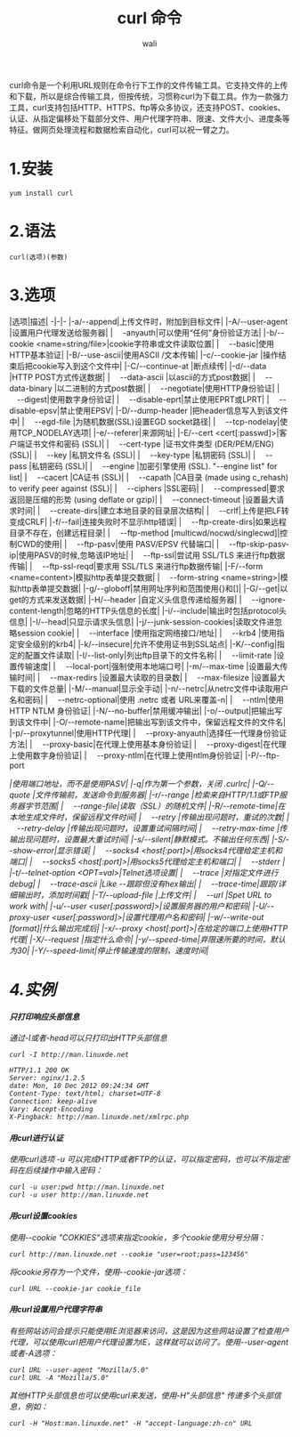 ﻿---
layout: post
title: curl 命令  #标题
tagline: linux curl命令
category: linux      #分类
author: wali    #作者
tag: linux     #标签
ghurl:        #github url
ghurl_zip:    #github zip下载
comments: true

post_nav: ["1.安装","2.语法","3.选项","4.实例"]
---

curl命令是一个利用URL规则在命令行下工作的文件传输工具。它支持文件的上传和下载，所以是综合传输工具，但按传统，习惯称curl为下载工具。作为一款强力工具，curl支持包括HTTP、HTTPS、ftp等众多协议，还支持POST、cookies、认证、从指定偏移处下载部分文件、用户代理字符串、限速、文件大小、进度条等特征。做网页处理流程和数据检索自动化，curl可以祝一臂之力。

# 1.安装
	yum install curl

# 2.语法

	curl(选项)(参数)

# 3.选项


|选项|描述|
-|-|-
|-a/--append|上传文件时，附加到目标文件|
|-A/--user-agent <string>|设置用户代理发送给服务器|
| 　-anyauth|可以使用“任何”身份验证方法|
|-b/--cookie <name=string/file>|cookie字符串或文件读取位置|
| 　--basic|使用HTTP基本验证|
|-B/--use-ascii|使用ASCII /文本传输|
|-c/--cookie-jar <file>|操作结束后把cookie写入到这个文件中|
|-C/--continue-at <offset>|断点续传|
|-d/--data <data>|HTTP POST方式传送数据|
| 　--data-ascii <data>|以ascii的方式post数据|
| 　--data-binary <data>|以二进制的方式post数据|
| 　--negotiate|使用HTTP身份验证|
| 　--digest|使用数字身份验证|
| 　--disable-eprt|禁止使用EPRT或LPRT|
| 　--disable-epsv|禁止使用EPSV|
|-D/--dump-header <file>|把header信息写入到该文件中|
| 　--egd-file <file>|为随机数据(SSL)设置EGD socket路径|
| 　--tcp-nodelay|使用TCP_NODELAY选项|
|-e/--referer|来源网址|
|-E/--cert <cert[:passwd]>|客户端证书文件和密码 (SSL)|
| 　--cert-type <type>|证书文件类型 (DER/PEM/ENG) (SSL)|
| 　--key <key>|私钥文件名 (SSL)|
| 　--key-type <type>|私钥密码 (SSL)|
| 　--pass <pass>|私钥密码 (SSL)|
| 　--engine <eng>|加密引擎使用 (SSL). "--engine list" for list|
| 　--cacert <file>|CA证书 (SSL)|
| 　--capath <directory>|CA目录 (made using c_rehash) to verify peer against (SSL)|
| 　--ciphers <list>|SSL密码|
| 　--compressed|要求返回是压缩的形势 (using deflate or gzip)|
| 　--connect-timeout <seconds>|设置最大请求时间|
| 　--create-dirs|建立本地目录的目录层次结构|
| 　--crlf|上传是把LF转变成CRLF|
|-f/--fail|连接失败时不显示http错误|
| 　--ftp-create-dirs|如果远程目录不存在，创建远程目录|
| 　--ftp-method [multicwd/nocwd/singlecwd]|控制CWD的使用|
| 　--ftp-pasv|使用 PASV/EPSV 代替端口|
| 　--ftp-skip-pasv-ip|使用PASV的时候,忽略该IP地址|
| 　--ftp-ssl|尝试用 SSL/TLS 来进行ftp数据传输|
| 　--ftp-ssl-reqd|要求用 SSL/TLS 来进行ftp数据传输|
|-F/--form <name=content>|模拟http表单提交数据|
| 　--form-string <name=string>|模拟http表单提交数据|
|-g/--globoff|禁用网址序列和范围使用{}和[]|
|-G/--get|以get的方式来发送数据|
|-H/--header <line>|自定义头信息传递给服务器|
| 　--ignore-content-length|忽略的HTTP头信息的长度|
|-i/--include|输出时包括protocol头信息|
|-I/--head|只显示请求头信息|
|-j/--junk-session-cookies|读取文件进忽略session cookie|
| 　--interface <interface>|使用指定网络接口/地址|
| 　--krb4 <level>|使用指定安全级别的krb4|
|-k/--insecure|允许不使用证书到SSL站点|
|-K/--config|指定的配置文件读取|
|-l/--list-only|列出ftp目录下的文件名称|
| 　--limit-rate <rate>|设置传输速度|
| 　--local-port<NUM>|强制使用本地端口号|
|-m/--max-time <seconds>|设置最大传输时间|
| 　--max-redirs <num>|设置最大读取的目录数|
| 　--max-filesize <bytes>|设置最大下载的文件总量|
|-M/--manual|显示全手动|
|-n/--netrc|从netrc文件中读取用户名和密码|
| 　--netrc-optional|使用 .netrc 或者 URL来覆盖-n|
| 　--ntlm|使用 HTTP NTLM 身份验证|
|-N/--no-buffer|禁用缓冲输出|
|-o/--output|把输出写到该文件中|
|-O/--remote-name|把输出写到该文件中，保留远程文件的文件名|
|-p/--proxytunnel|使用HTTP代理|
| 　--proxy-anyauth|选择任一代理身份验证方法|
| 　--proxy-basic|在代理上使用基本身份验证|
| 　--proxy-digest|在代理上使用数字身份验证|
| 　--proxy-ntlm|在代理上使用ntlm身份验证|
|-P/--ftp-port <address>|使用端口地址，而不是使用PASV|
|-q|作为第一个参数，关闭 .curlrc|
|-Q/--quote <cmd>|文件传输前，发送命令到服务器|
|-r/--range <range>|检索来自HTTP/1.1或FTP服务器字节范围|
| 　--range-file|读取（SSL）的随机文件|
|-R/--remote-time|在本地生成文件时，保留远程文件时间|
| 　--retry <num>|传输出现问题时，重试的次数|
| 　--retry-delay <seconds>|传输出现问题时，设置重试间隔时间|
| 　--retry-max-time <seconds>|传输出现问题时，设置最大重试时间|
|-s/--silent|静默模式。不输出任何东西|
|-S/--show-error|显示错误|
| 　--socks4 <host[:port]>|用socks4代理给定主机和端口|
| 　--socks5 <host[:port]>|用socks5代理给定主机和端口|
| 　--stderr <file>|
|-t/--telnet-option <OPT=val>|Telnet选项设置|
| 　--trace <file>|对指定文件进行debug|
| 　--trace-ascii <file>|Like --跟踪但没有hex输出|
| 　--trace-time|跟踪/详细输出时，添加时间戳|
|-T/--upload-file <file>|上传文件|
| 　--url <URL>|Spet URL to work with|
|-u/--user <user[:password]>|设置服务器的用户和密码|
|-U/--proxy-user <user[:password]>|设置代理用户名和密码|
|-w/--write-out [format]|什么输出完成后|
|-x/--proxy <host[:port]>|在给定的端口上使用HTTP代理|
|-X/--request <command>|指定什么命令|
|-y/--speed-time|弃限速所要的时间，默认为30|
|-Y/--speed-limit|停止传输速度的限制，速度时间|

# 4.实例

#### 只打印响应头部信息

通过-I或者-head可以只打印出HTTP头部信息

```linux
curl -I http://man.linuxde.net

HTTP/1.1 200 OK
Server: nginx/1.2.5
date: Mon, 10 Dec 2012 09:24:34 GMT
Content-Type: text/html; charset=UTF-8
Connection: keep-alive
Vary: Accept-Encoding
X-Pingback: http://man.linuxde.net/xmlrpc.php
```

#### 用curl进行认证

使用curl选项 -u 可以完成HTTP或者FTP的认证，可以指定密码，也可以不指定密码在后续操作中输入密码：

```linux
curl -u user:pwd http://man.linuxde.net
curl -u user http://man.linuxde.net
```

#### 用curl设置cookies

使用--cookie "COKKIES"选项来指定cookie，多个cookie使用分号分隔：

```linux
curl http://man.linuxde.net --cookie "user=root;pass=123456"
```
	
将cookie另存为一个文件，使用--cookie-jar选项：

```linux
curl URL --cookie-jar cookie_file
```

#### 用curl设置用户代理字符串

有些网站访问会提示只能使用IE浏览器来访问，这是因为这些网站设置了检查用户代理，可以使用curl把用户代理设置为IE，这样就可以访问了。使用--user-agent或者-A选项：

```linux
curl URL --user-agent "Mozilla/5.0"
curl URL -A "Mozilla/5.0"
```

其他HTTP头部信息也可以使用curl来发送，使用-H"头部信息" 传递多个头部信息，例如：

```linux
curl -H "Host:man.linuxde.net" -H "accept-language:zh-cn" URL
```
















